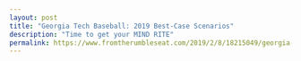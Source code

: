 ```yaml
---
layout: post
title: "Georgia Tech Baseball: 2019 Best-Case Scenarios"
description: "Time to get your MIND RITE"
permalink: https://www.fromtherumbleseat.com/2019/2/8/18215049/georgia-tech-baseball-schedule-preview-and-prediction-may-duke-pitt-mercer-westerncarolina-acc-socon
---
```

